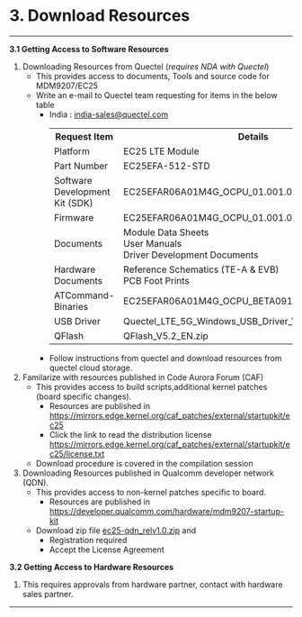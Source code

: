 # 3. Download Resources

--------------------------------------------------------
__3.1 Getting Access to Software Resources__
   1. Downloading Resources from Quectel (_requires NDA with Quectel_)
      - This provides access to documents, Tools and source code for MDM9207/EC25
      - Write an e-mail to Quectel team requesting for items in the below table
         - India : <india-sales@quectel.com>
            <table class=custom>
            <colgroup>
               <col span="1" style="width: 60%;">
            </colgroup>
               <tr><th>Request Item</th><th>Details</th></tr>
               <tr><td>Platform</td><td>EC25 LTE Module</td></tr>
               <tr><td>Part Number</td><td>EC25EFA-512-STD</td></tr>
               <tr><td>Software Development Kit (SDK)</td><td>EC25EFAR06A01M4G_OCPU_01.001.01.001_SDK.tar.bz2</td></tr>
               <tr><td>Firmware</td><td>EC25EFAR06A01M4G_OCPU_01.001.01.001.zip</td></tr>
               <tr><td>Documents</td><td>Module Data Sheets <br> User Manuals <br> Driver Development Documents</td></tr>
               <tr><td>Hardware Documents</td><td>Reference Schematics (TE-A & EVB) <br> PCB Foot Prints</td></tr>
               <tr><td>ATCommand-Binaries</td><td>EC25EFAR06A01M4G_OCPU_BETA0912_01.001.01.001.zip</td></tr>
               <tr><td>USB Driver</td><td>Quectel_LTE_5G_Windows_USB_Driver_V2.1.zip</td></tr>
               <tr><td>QFlash</td><td>QFlash_V5.2_EN.zip</td></tr>
            </table>
         - Follow instructions from quectel and download resources from quectel cloud storage.
   2. Familarize with resources published in Code Aurora Forum (CAF)
      - This provides access to build scripts,additional kernel patches (board specific changes).
         - Resources are published in <a href="https://mirrors.edge.kernel.org/caf_patches/external/startupkit/ec25" target="_blank">https://mirrors.edge.kernel.org/caf_patches/external/startupkit/ec25</a>
         - Click the link to read the distribution license <a href="https://mirrors.edge.kernel.org/caf_patches/external/startupkit/ec25/license.txt" target="_blank">https://mirrors.edge.kernel.org/caf_patches/external/startupkit/ec25/license.txt</a>
      - Download procedure is covered in the compilation session
   3. Downloading Resources published in Qualcomm developer network (QDN).
      - This provides access to non-kernel patches specific to board.
         - Resources are published in <a href="https://developer.qualcomm.com/hardware/mdm9207-startup-kit" target="_blank">https://developer.qualcomm.com/hardware/mdm9207-startup-kit</a>
      - Download zip file <a href="https://developer.qualcomm.com/downloads/mdm9207-patch-v10" target="_blank">ec25-qdn_relv1.0.zip</a> and 
         - Registration required
         - Accept the License Agreement

__3.2 Getting Access to Hardware Resources__
   1. This requires approvals from hardware partner, contact with hardware sales partner.

----------------
